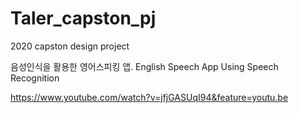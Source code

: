 # Taler_capston_pj
2020 capston design project

음성인식을 활용한 영어스피킹 앱.
English Speech App Using Speech Recognition

https://www.youtube.com/watch?v=jfjGASUqI94&feature=youtu.be
